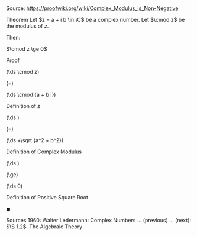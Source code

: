 # 

Source: https://proofwiki.org/wiki/Complex_Modulus_is_Non-Negative

Theorem
Let $z = a + i b \in \C$ be a complex number.
Let $\cmod z$ be the modulus of $z$.

Then:

$\cmod z \ge 0$


Proof













\(\ds \cmod z\)

\(=\)







\(\ds \cmod {a + b i}\)





Definition of $z$














\(\ds \)

\(=\)







\(\ds +\sqrt {a^2 + b^2}\)





Definition of Complex Modulus














\(\ds \)

\(\ge\)







\(\ds 0\)





Definition of Positive Square Root



$\blacksquare$


Sources
1960: Walter Ledermann: Complex Numbers ... (previous) ... (next): $\S 1.2$. The Algebraic Theory




